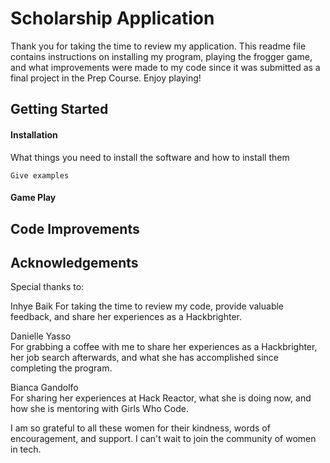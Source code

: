 # Scholarship Application 

Thank you for taking the time to review my application. This readme file contains instructions on installing my program, playing the frogger game, and what improvements were made to my code since it was submitted as a final project in the Prep Course. Enjoy playing! 

## Getting Started 

#### Installation

What things you need to install the software and how to install them

```
Give examples
```

#### Game Play



## Code Improvements



## Acknowledgements 
Special thanks to:  

Inhye Baik 
For taking the time to review my code, provide valuable feedback, and share her experiences as a Hackbrighter.  

Danielle Yasso   
For grabbing a coffee with me to share her experiences as a Hackbrighter, her job search afterwards, and what she has accomplished since completing the program. 

Bianca Gandolfo  
For sharing her experiences at Hack Reactor, what she is doing now, and how she is mentoring with Girls Who Code. 

I am so grateful to all these women for their kindness, words of encouragement, and support. I can't wait to join the community of women in tech. 
